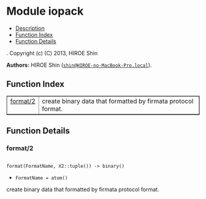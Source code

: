 

# Module iopack #
* [Description](#description)
* [Function Index](#index)
* [Function Details](#functions)


.
Copyright (c) (C) 2013, HIROE Shin

__Authors:__ HIROE Shin ([`shin@HIROE-no-MacBook-Pro.local`](mailto:shin@HIROE-no-MacBook-Pro.local)).
<a name="index"></a>

## Function Index ##


<table width="100%" border="1" cellspacing="0" cellpadding="2" summary="function index"><tr><td valign="top"><a href="#format-2">format/2</a></td><td>create binary data that formatted by firmata protocol format.</td></tr></table>


<a name="functions"></a>

## Function Details ##

<a name="format-2"></a>

### format/2 ###


<pre><code>
format(FormatName, X2::tuple()) -&gt; binary()
</code></pre>

<ul class="definitions"><li><code>FormatName = atom()</code></li></ul>

create binary data that formatted by firmata protocol format.
